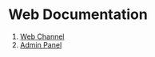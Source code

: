 # Web Documentation

1. [Web Channel](../web/web-channel.md)
1. [Admin Panel](../web/admin-panel.md)